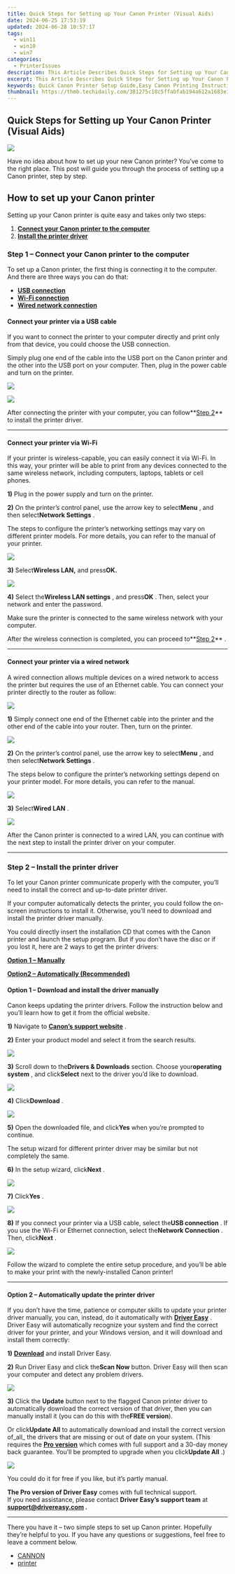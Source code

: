 ```yaml
---
title: Quick Steps for Setting up Your Canon Printer (Visual Aids)
date: 2024-06-25 17:53:19
updated: 2024-06-28 10:57:17
tags:
  - win11
  - win10
  - win7
categories:
  - PrinterIssues
description: This Article Describes Quick Steps for Setting up Your Canon Printer (Visual Aids)
excerpt: This Article Describes Quick Steps for Setting up Your Canon Printer (Visual Aids)
keywords: Quick Canon Printer Setup Guide,Easy Canon Printing Instructions,Visual Canon Printer Setup Steps,Step-By-Step Canon Printer Configuration,Canon Pictorial Setup Guide,Simplified Canon Printer Installation Tutorial,Fastest Way to Setup Your Canon Printer (Visual Aids)
thumbnail: https://thmb.techidaily.com/381275c18c5ffabfab194a612a1683e1ab2c627fa1437abeac9a84f2773da4df.jpg
---
```


## Quick Steps for Setting up Your Canon Printer (Visual Aids)

![](https://images.drivereasy.com/wp-content/uploads/2020/08/featured-image-1.jpg)

 Have no idea about how to set up your new Canon printer? You’ve come to the right place. This post will guide you through the process of setting up a Canon printer, step by step.

## How to set up your Canon printer

Setting up your Canon printer is quite easy and takes only two steps:

1. **[Connect your Canon printer to the computer](#step1)**
2. **[Install the printer driver](#step2)**

### Step 1 – Connect your Canon printer to the computer

 To set up a Canon printer, the first thing is connecting it to the computer. And there are three ways you can do that:

* [**USB connection**](#option1)
* **[Wi-Fi connection](#option2)**
* **[Wired network connection](#option3)**

#### Connect your printer via a USB cable

 If you want to connect the printer to your computer directly and print only from that device, you could choose the USB connection.

 Simply plug one end of the cable into the USB port on the Canon printer and the other into the USB port on your computer. Then, plug in the power cable and turn on the printer.

![](https://images.drivereasy.com/wp-content/uploads/2020/07/usb-cable-3.jpg)

![](https://images.drivereasy.com/wp-content/uploads/2020/07/usb-port-2-1.jpg)

 After connecting the printer with your computer, you can follow**[Step 2](#step2)** to install the printer driver.

---

#### Connect your printer via Wi-Fi

 If your printer is wireless-capable, you can easily connect it via Wi-Fi. In this way, your printer will be able to print from any devices connected to the same wireless network, including computers, laptops, tablets or cell phones.

**1)** Plug in the power supply and turn on the printer.

**2)** On the printer’s control panel, use the arrow key to select**Menu** , and then select**Network Settings** .

 The steps to configure the printer’s networking settings may vary on different printer models. For more details, you can refer to the manual of your printer.

![](https://images.drivereasy.com/wp-content/uploads/2020/07/3-5.jpg)

**3)** Select**Wireless LAN,** and press**OK.**

![](https://images.drivereasy.com/wp-content/uploads/2020/07/4-6.jpg)

**4)** Select the**Wireless LAN settings** , and press**OK** . Then, select your network and enter the password.

 Make sure the printer is connected to the same wireless network with your computer.

 After the wireless connection is completed, you can proceed to**[Step 2](#step2)** .

---

#### Connect your printer via a wired network

 A wired connection allows multiple devices on a wired network to access the printer but requires the use of an Ethernet cable. You can connect your printer directly to the router as follow:

![](https://images.drivereasy.com/wp-content/uploads/2020/07/ethernet-cable-3.jpg)

**1)** Simply connect one end of the Ethernet cable into the printer and the other end of the cable into your router. Then, turn on the printer.

![](https://images.drivereasy.com/wp-content/uploads/2020/07/00-2.jpg)

**2)** On the printer’s control panel, use the arrow key to select**Menu** , and then select**Network Settings** .

 The steps below to configure the printer’s networking settings depend on your printer model. For more details, you can refer to the manual.

![](https://images.drivereasy.com/wp-content/uploads/2020/07/3-5.jpg)

**3)** Select**Wired LAN** .

![](https://images.drivereasy.com/wp-content/uploads/2020/07/33.jpg)

 After the Canon printer is connected to a wired LAN, you can continue with the next step to install the printer driver on your computer.

---

### Step 2 – Install the printer driver

 To let your Canon printer communicate properly with the computer, you’ll need to install the correct and up-to-date printer driver.

 If your computer automatically detects the printer, you could follow the on-screen instructions to install it. Otherwise, you’ll need to download and install the printer driver manually.

 You could directly insert the installation CD that comes with the Canon printer and launch the setup program. But if you don’t have the disc or if you lost it, here are 2 ways to get the printer drivers:

**[Option 1 – Manually](#manually)**

**[Option2 – Automatically (Recommended)](#automatically)**

#### Option 1 – Download and install the driver manually

 Canon keeps updating the printer drivers. Follow the instruction below and you’ll learn how to get it from the official website.

**1)** Navigate to **[Canon’s support website](https://www.usa.canon.com/internet/portal/us/home/support)**  .

**2)** Enter your product model and select it from the search results.

![](https://images.drivereasy.com/wp-content/uploads/2020/07/2-3-1.jpg)

**3)** Scroll down to the**Drivers & Downloads** section. Choose your**operating system** , and click**Select** next to the driver you’d like to download.

![](https://images.drivereasy.com/wp-content/uploads/2020/07/55-1-1200x241.jpg)

**4)** Click**Download** .

![](https://images.drivereasy.com/wp-content/uploads/2020/07/3-0-1-1200x162.jpg)

**5)** Open the downloaded file, and click**Yes** when you’re prompted to continue.

 The setup wizard for different printer driver may be similar but not completely the same.

**6)** In the setup wizard, click**Next** .

![](https://images.drivereasy.com/wp-content/uploads/2020/07/2-6-4.jpg)

**7)** Click**Yes** .

![](https://images.drivereasy.com/wp-content/uploads/2020/07/2-7-1.jpg)

**8)** If you connect your printer via a USB cable, select the**USB connection** . If you use the Wi-Fi or Ethernet connection, select the**Network Connection** . Then, click**Next** .

![](https://images.drivereasy.com/wp-content/uploads/2020/07/2-9-3.jpg)

 Follow the wizard to complete the entire setup procedure, and you’ll be able to make your print with the newly-installed Canon printer!

---

#### Option 2 – Automatically update the printer driver

 If you don’t have the time, patience or computer skills to update your printer driver manually, you can, instead, do it automatically with **[Driver Easy](https://tools.techidaily.com/drivereasy/download/)**  . Driver Easy will automatically recognize your system and find the correct driver for your printer, and your Windows version, and it will download and install them correctly:

**1)** **[Download](https://tools.techidaily.com/drivereasy/download/)**  and install Driver Easy.

**2)** Run Driver Easy and click the**Scan Now** button. Driver Easy will then scan your computer and detect any problem drivers.

![](https://images.drivereasy.com/wp-content/uploads/2020/07/de1.jpg)

**3)** Click the **Update**  button next to the flagged Canon printer driver to automatically download the correct version of that driver, then you can manually install it (you can do this with the**FREE version**).

 Or click**Update All** to automatically download and install the correct version of_all_ the drivers that are missing or out of date on your system. (This requires the **[Pro version](https://tools.techidaily.com/drivereasy/download/)**  which comes with full support and a 30-day money back guarantee. You’ll be prompted to upgrade when you click**Update All** .)

![](https://images.drivereasy.com/wp-content/uploads/2020/07/de2.jpg)

 You could do it for free if you like, but it’s partly manual.

**The Pro version of Driver Easy** comes with full technical support.  
 If you need assistance, please contact **Driver Easy’s support team** at **[support@drivereasy.com](mailto:support@drivereasy.com) .**

---

 There you have it – two simple steps to set up Canon printer. Hopefully they’re helpful to you. If you have any questions or suggestions, feel free to leave a comment below.

* [CANNON](https://tools.techidaily.com/drivereasy/download/)
* [printer](https://tools.techidaily.com/drivereasy/download/)

<ins class="adsbygoogle"
     style="display:block"
     data-ad-format="autorelaxed"
     data-ad-client="ca-pub-7571918770474297"
     data-ad-slot="1223367746"></ins>



<ins class="adsbygoogle"
     style="display:block"
     data-ad-client="ca-pub-7571918770474297"
     data-ad-slot="8358498916"
     data-ad-format="auto"
     data-full-width-responsive="true"></ins>
